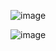 ![image](https://github.com/Parasharam-DevOps/cassandra-ansible-role/assets/132131379/d88beb1e-0ed3-48ec-b5ce-51d7302943ef)

![image](https://github.com/Parasharam-DevOps/cassandra-ansible-role/assets/132131379/af4ba1b8-cf17-4ef1-ad61-69525f3fa77e)

